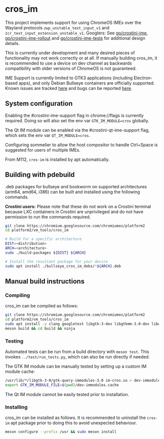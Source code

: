 # cros\_im

This project implements support for using ChromeOS IMEs over the Wayland
protocols `zwp_unstable_text_input_v1` and
`zcr_text_input_extension_unstable_v1`. Googlers: See [go/crostini-ime],
[go/crostini-ime-rollout] and [go/crostini-ime-tests] for additional design
details.

This is currently under development and many desired pieces of functionality
may not work correctly or at all. If manually building cros\_im, it is
recommended to use a device on dev channel as backwards compatibility with
older versions of ChromeOS is not guaranteed.

IME Support is currently limited to GTK3 applications (including Electron-based
apps), and only Debian Bullseye containers are officially supported.  Known
issues are tracked [here][issue hotlist] and bugs can be reported
[here][new issue].

## System configuration
Enabling the #crostini-ime-support flag in chrome://flags is currently
required. Doing so will also set the env var `GTK_IM_MODULE=cros` globally.

The Qt IM module can be enabled via the #crostini-qt-ime-support flag, which
sets the env var `QT_IM_MODULE=cros`.

Configuring sommelier to allow the host compositor to handle Ctrl+Space is
suggested for users of multiple IMEs.

From M112, `cros-im` is installed by apt automatically.

## Building with pdebuild
.deb packages for bullseye and bookworm on supported architectures (arm64, amd64,
i386) can be built and installed using the following commands.

**Crostini users:** Please note that these do not work on a Crostini terminal
because LXC containers in Crostini are unprivileged and do not have permission
to run the commands required.

```bash
git clone https://chromium.googlesource.com/chromiumos/platform2
cd platform2/vm_tools/cros_im

# Build for a specific architecture
DIST=<distribution>
ARCH=<architecture>
sudo ./build-packages ${DIST} ${ARCH}

# Install the resultant package for your device
sudo apt install ./bullseye_cros_im_debs/*${ARCH}.deb
```

## Manual build instructions
### Compiling
cros\_im can be compiled as follows:

```bash
git clone https://chromium.googlesource.com/chromiumos/platform2
cd platform2/vm_tools/cros_im
sudo apt install -y clang googletest libgtk-3-dev libgtkmm-3.0-dev libwayland-bin meson pkg-config xvfb weston dpkg-dev qtbase5-dev qtbase5-private-dev
meson build && cd build && ninja
```

### Testing
Automated tests can be run from a build directory with `meson test`. This
invokes `../test/run_tests.py`, which can also be run directly if needed.

The GTK IM module can be manually tested by setting up a custom IM module cache:
```bash
/usr/lib/*/libgtk-3-0/gtk-query-immodules-3.0 im-cros.so > dev-immodules.cache
export GTK_IM_MODULE_FILE=$(pwd)/dev-immodules.cache
```

The Qt IM module cannot be easily tested prior to installation.

### Installing
cros\_im can be installed as follows. It is recommended to uninstall the
`cros-im` apt package prior to doing this to avoid unexpected behaviour.
```bash
meson configure --prefix /usr && sudo meson install
```

[go/crostini-ime]: https://goto.google.com/crostini-ime
[go/crostini-ime-rollout]: https://goto.google.com/crostini-ime-rollout
[go/crostini-ime-tests]: https://goto.google.com/crostini-ime-tests
[new issue]: https://issuetracker.google.com/issues/new?component=1161264&template=1747723
[issue hotlist]: https://issuetracker.google.com/hotlists/4536324?s=resolved_time:asc&s=priority:asc
